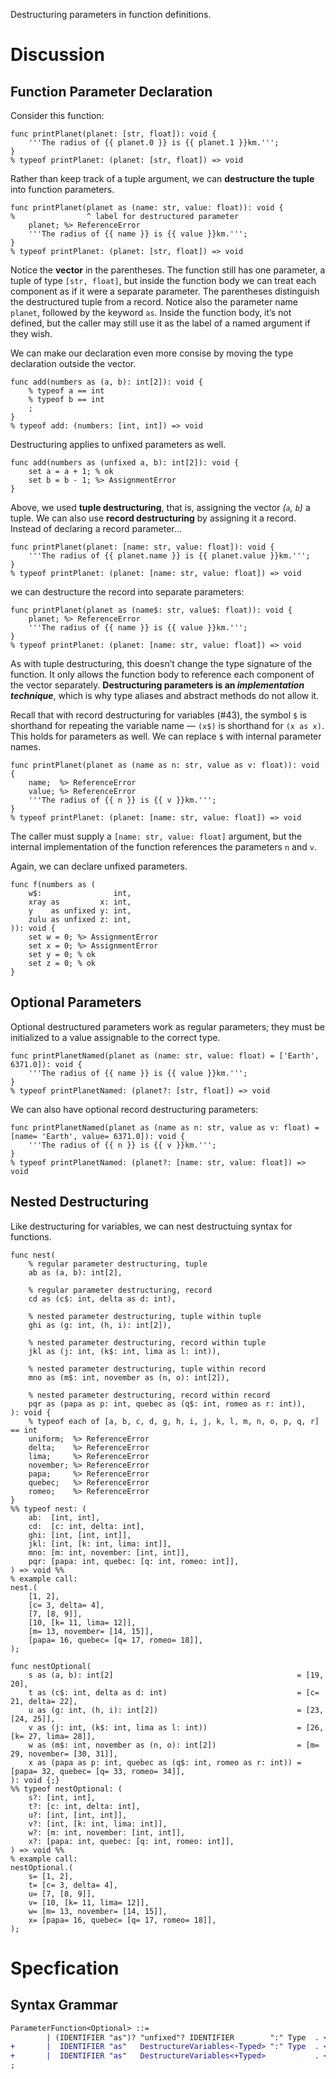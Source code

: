 Destructuring parameters in function definitions.

# Discussion

## Function Parameter Declaration
Consider this function:
```cp
func printPlanet(planet: [str, float]): void {
	'''The radius of {{ planet.0 }} is {{ planet.1 }}km.''';
}
% typeof printPlanet: (planet: [str, float]) => void
```
Rather than keep track of a tuple argument, we can **destructure the tuple** into function parameters.
```cp
func printPlanet(planet as (name: str, value: float)): void {
%                ^ label for destructured parameter
	planet; %> ReferenceError
	'''The radius of {{ name }} is {{ value }}km.''';
}
% typeof printPlanet: (planet: [str, float]) => void
```
Notice the **vector** in the parentheses. The function still has one parameter, a tuple of type `[str, float]`, but inside the function body we can treat each component as if it were a separate parameter. The parentheses distinguish the destructured tuple from a record. Notice also the parameter name `planet`, followed by the keyword `as`. Inside the function body, it’s not defined, but the caller may still use it as the label of a named argument if they wish.

We can make our declaration even more consise by moving the type declaration outside the vector.
```cp
func add(numbers as (a, b): int[2]): void {
	% typeof a == int
	% typeof b == int
	;
}
% typeof add: (numbers: [int, int]) => void
```

Destructuring applies to unfixed parameters as well.
```cp
func add(numbers as (unfixed a, b): int[2]): void {
	set a = a + 1; % ok
	set b = b - 1; %> AssignmentError
}
```

Above, we used **tuple destructuring**, that is, assigning the vector *(`a`, `b`)* a tuple. We can also use **record destructuring** by assigning it a record. Instead of declaring a record parameter…
```cp
func printPlanet(planet: [name: str, value: float]): void {
	'''The radius of {{ planet.name }} is {{ planet.value }}km.''';
}
% typeof printPlanet: (planet: [name: str, value: float]) => void
```
we can destructure the record into separate parameters:
```cp
func printPlanet(planet as (name$: str, value$: float)): void {
	planet; %> ReferenceError
	'''The radius of {{ name }} is {{ value }}km.''';
}
% typeof printPlanet: (planet: [name: str, value: float]) => void
```
As with tuple destructuring, this doesn’t change the type signature of the function. It only allows the function body to reference each component of the vector separately. **Destructuring parameters is an *implementation technique***, which is why type aliases and abstract methods do not allow it.

Recall that with record destructuring for variables (#43), the symbol `$` is shorthand for repeating the variable name — `(x$)` is shorthand for `(x as x)`. This holds for parameters as well. We can replace `$` with internal parameter names.
```cp
func printPlanet(planet as (name as n: str, value as v: float)): void {
	name;  %> ReferenceError
	value; %> ReferenceError
	'''The radius of {{ n }} is {{ v }}km.''';
}
% typeof printPlanet: (planet: [name: str, value: float]) => void
```
The caller must supply a `[name: str, value: float]` argument, but the internal implementation of the function references the parameters `n` and `v`.

Again, we can declare unfixed parameters.
```cp
func f(numbers as (
	w$:                int,
	xray as         x: int,
	y    as unfixed y: int,
	zulu as unfixed z: int,
)): void {
	set w = 0; %> AssignmentError
	set x = 0; %> AssignmentError
	set y = 0; % ok
	set z = 0; % ok
}
```

## Optional Parameters
Optional destructured parameters work as regular parameters; they must be initialized to a value assignable to the correct type.
```cp
func printPlanetNamed(planet as (name: str, value: float) = ['Earth', 6371.0]): void {
	'''The radius of {{ name }} is {{ value }}km.''';
}
% typeof printPlanetNamed: (planet?: [str, float]) => void
```
We can also have optional record destructuring parameters:
```cp
func printPlanetNamed(planet as (name as n: str, value as v: float) = [name= 'Earth', value= 6371.0]): void {
	'''The radius of {{ n }} is {{ v }}km.''';
}
% typeof printPlanetNamed: (planet?: [name: str, value: float]) => void
```

## Nested Destructuring
Like destructuring for variables, we can nest destructuing syntax for functions.
```cp
func nest(
	% regular parameter destructuring, tuple
	ab as (a, b): int[2],

	% regular parameter destructuring, record
	cd as (c$: int, delta as d: int),

	% nested parameter destructuring, tuple within tuple
	ghi as (g: int, (h, i): int[2]),

	% nested parameter destructuring, record within tuple
	jkl as (j: int, (k$: int, lima as l: int)),

	% nested parameter destructuring, tuple within record
	mno as (m$: int, november as (n, o): int[2]),

	% nested parameter destructuring, record within record
	pqr as (papa as p: int, quebec as (q$: int, romeo as r: int)),
): void {
	% typeof each of [a, b, c, d, g, h, i, j, k, l, m, n, o, p, q, r] == int
	uniform;  %> ReferenceError
	delta;    %> ReferenceError
	lima;     %> ReferenceError
	november; %> ReferenceError
	papa;     %> ReferenceError
	quebec;   %> ReferenceError
	romeo;    %> ReferenceError
}
%% typeof nest: (
	ab:  [int, int],
	cd:  [c: int, delta: int],
	ghi: [int, [int, int]],
	jkl: [int, [k: int, lima: int]],
	mno: [m: int, november: [int, int]],
	pqr: [papa: int, quebec: [q: int, romeo: int]],
) => void %%
% example call:
nest.(
	[1, 2],
	[c= 3, delta= 4],
	[7, [8, 9]],
	[10, [k= 11, lima= 12]],
	[m= 13, november= [14, 15]],
	[papa= 16, quebec= [q= 17, romeo= 18]],
);

func nestOptional(
	s as (a, b): int[2]                                         = [19, 20],
	t as (c$: int, delta as d: int)                             = [c= 21, delta= 22],
	u as (g: int, (h, i): int[2])                               = [23, [24, 25]],
	v as (j: int, (k$: int, lima as l: int))                    = [26, [k= 27, lima= 28]],
	w as (m$: int, november as (n, o): int[2])                  = [m= 29, november= [30, 31]],
	x as (papa as p: int, quebec as (q$: int, romeo as r: int)) = [papa= 32, quebec= [q= 33, romeo= 34]],
): void {;}
%% typeof nestOptional: (
	s?: [int, int],
	t?: [c: int, delta: int],
	u?: [int, [int, int]],
	v?: [int, [k: int, lima: int]],
	w?: [m: int, november: [int, int]],
	x?: [papa: int, quebec: [q: int, romeo: int]],
) => void %%
% example call:
nestOptional.(
	s= [1, 2],
	t= [c= 3, delta= 4],
	u= [7, [8, 9]],
	v= [10, [k= 11, lima= 12]],
	w= [m= 13, november= [14, 15]],
	x= [papa= 16, quebec= [q= 17, romeo= 18]],
);
```

# Specfication

## Syntax Grammar
```diff
ParameterFunction<Optional> ::=
		| (IDENTIFIER "as")? "unfixed"? IDENTIFIER        ":" Type  . <Optional+>("=" Expression)
+		|  IDENTIFIER "as"   DestructureVariables<-Typed> ":" Type  . <Optional+>("=" Expression)
+		|  IDENTIFIER "as"   DestructureVariables<+Typed>           . <Optional+>("=" Expression)
;
```
